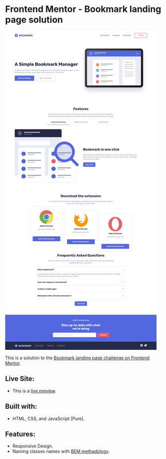 # Frontend Mentor - Bookmark landing page solution

![Screenshot of the website](./assets/preview/screenshot.png)

This is a solution to the [Bookmark landing page challenge on Frontend Mentor](https://www.frontendmentor.io/challenges/bookmark-landing-page-5d0b588a9edda32581d29158).

## Live Site:
- This is a [live preview](https://iabdwahab.github.io/frontend-mentor-solutions/solutions/bookmark-landing-page).

## Built with:

- HTML, CSS, and JavaScript [Pure].

## Features:

- Responsive Design.
- Naming classes names with [BEM methadology](https://en.bem.info/methodology/).